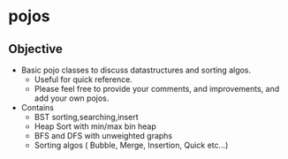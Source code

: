 # pojos
## Objective
- Basic pojo classes to discuss datastructures and sorting algos.
  - Useful for quick reference.
  - Please feel free to provide your comments, and improvements, and add your own pojos.
- Contains
  - BST sorting,searching,insert
  - Heap Sort with min/max bin heap
  - BFS and DFS with unweighted graphs
  - Sorting algos ( Bubble, Merge, Insertion, Quick etc...)